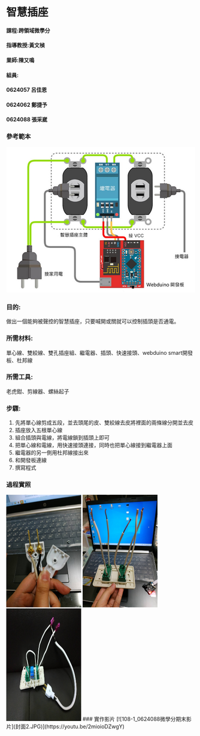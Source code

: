 # 智慧插座
#### 課程:跨領域微學分
#### 指導教授:黃文楨
#### 業師:陳又鳴
#### 組員:
#### 0624057 呂佳恩
#### 0624062 鄭捷予
#### 0624088 張采崴

### 參考範本
[![意示圖](智慧插座.jpg)](https://youtu.be/nFEY_k_2zxQ)

### 目的:
做出一個能夠被聲控的智慧插座，只要喊開或關就可以控制插頭是否通電。

### 所需材料:
單心線、雙絞線、雙孔插座組、繼電器、插頭、快速接頭、webduino smart開發板、杜邦線

### 所需工具:
老虎鉗、剪線器、螺絲起子

### 步驟:
1. 先將單心線剪成五段，並去頭尾的皮、雙絞線去皮將裡面的兩條線分開並去皮
2. 插座放入五根單心線
3. 組合插頭與電線，將電線鎖到插頭上即可
4. 把單心線和電線，用快速接頭連接，同時也把單心線接到繼電器上面
5. 繼電器的另一側用杜邦線接出來
6. 和開發板連線
7. 撰寫程式

### 過程實照
<img src="01.jpg" width="200" height="300">
<img src="02.jpg" width="200" height="300">
<img src="03.jpg" width="200" height="300">
### 實作影片
[![108-1_0624088微學分期末影片](封面2.JPG)](https://youtu.be/2mioioDZwgY)

